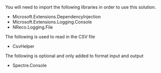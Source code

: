 You will need to import the following libraries in order to use this solution.
* Microsoft.Extensions.DependencyInjection
* Microsoft.Extensions.Logging.Console
* NReco.Logging.File

The following is used to read in the CSV file
* CsvHelper

The following is optional and only added to format input and output
* Spectre.Console